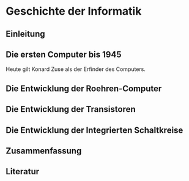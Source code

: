 # Geschichte der Informatik

## Einleitung

## Die ersten Computer bis 1945

Heute gilt Konard Zuse als der Erfinder des Computers.

## Die Entwicklung der Roehren-Computer

## Die Entwicklung der Transistoren

## Die Entwicklung der Integrierten Schaltkreise

## Zusammenfassung

## Literatur
